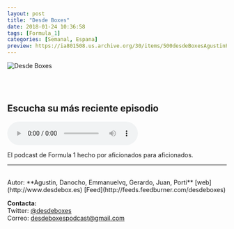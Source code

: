 ```yaml
---
layout: post
title: "Desde Boxes"
date: 2018-01-24 10:36:58
tags: [Formula_1]
categories: [Semanal, Espana]
preview: https://ia801508.us.archive.org/30/items/500desdeBoxesAgustinPalmeiro/300desde%20boxes%20-%20Agustin%20Palmeiro.png
---
```


![Desde Boxes](https://ia801508.us.archive.org/30/items/500desdeBoxesAgustinPalmeiro/500desde%20boxes%20-%20Agustin%20Palmeiro.png)

<br/>
<br/>

## Escucha su más reciente episodio

<!--reproductor-feed=http://feeds.feedburner.com/desdeboxes-->
<!--reproductor-start-->
<audio id="audio" preload="auto" controls="" src="http://feedproxy.google.com/~r/desdeboxes/~5/b6ATThAdfRA/resumen-gp-mexico-2018_md_29760983_wp_1.mp3"></audio>
<!--reproductor-end-->

El podcast de Formula 1 hecho por aficionados para aficionados.  

_ _ _
<br>
Autor: **Agustin, Danocho, Emmanuelvq, Gerardo, Juan, Porti**  
[web](http://www.desdebox.es)  
[Feed](http://feeds.feedburner.com/desdeboxes)  



**Contacta:**  
Twitter: [@desdeboxes](https://twitter.com/desdeboxes)  
Correo: [desdeboxespodcast@gmail.com](mailto:desdeboxespodcast@gmail.com)  
